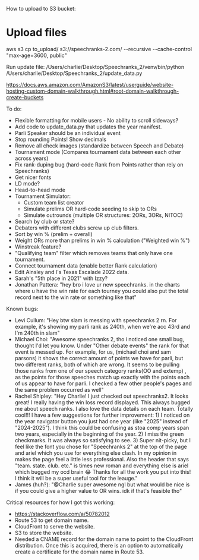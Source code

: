 How to upload to S3 bucket: 
# Upload files
aws s3 cp to_upload/ s3://speechranks-2.com/ --recursive --cache-control "max-age=3600, public"

Run update file:
/Users/charlie/Desktop/Speechranks_2/venv/bin/python /Users/charlie/Desktop/Speechranks_2/update_data.py


https://docs.aws.amazon.com/AmazonS3/latest/userguide/website-hosting-custom-domain-walkthrough.html#root-domain-walkthrough-create-buckets

To do:
 - Flexible formatting for mobile users - No ability to scroll sideways?
 - Add code to update_data.py that updates the year manifest.
 - Parli Speaker should be an individual event
 - Stop rounding Points!  Show decimals
 - Remove all check images (standardize between Speech and Debate)
 - Tournament mode (Compares tournament data between each other across years)
 - Fix rank-duping bug (hard-code Rank from Points rather than rely on Speechranks)
 - Get nicer fonts
 - LD mode?
 - Head-to-head mode
 - Tournament Simulator:
    - Custom team list creator
    - Simulate prelims OR hard-code seeding to skip to ORs
    - Simulate outrounds (multiple OR structures: 2ORs, 3ORs, NITOC)
 - Search by club or state?
 - Debaters with different clubs screw up club filters.
 - Sort by win % (prelim + overall)
 - Weight ORs more than prelims in win % calculation ("Weighted win %")
 - Winstreak feature?
 - "Qualifying team" filter which removes teams that only have one tournament.
 - Connect tournament data (enable better Rank calculation)
 - Edit Ainsley and I's Texas Escalade 2022 data.
 - Sarah's "5th place in 2021" with Izzy?
 - Jonathan Pattera: "hey bro i love ur new speechranks. in the charts where u have the win rate for each tourney you could also put the total record next to the win rate or something like that"

Known bugs:
 - Levi Cullum: "Hey btw slam is messing with speechranks 2 rn. For example, it's showing my parli rank as 240th, when we're acc 43rd and I'm 240th in slam"
 - Michael Choi: "Awesome speechranks 2, tho i noticed one small bug, thought I'd let you know. Under "Other debate events" the rank for that event is messed up. For example, for us, (michael choi and sam parsons) it shows the correct amount of points we have for parli, but two different ranks, both of which are wrong. It seems to be pulling those ranks from one of our speech category ranks(OO and extemp) , as the points for those speeches match up exactly with the points each of us appear to have for parli. I checked a few other people's pages and the same problem occurred as well"
 - Rachel Shipley: "Hey Charlie! I just checked out speechranks2. It looks great! I really having the win loss record displayed. This always bugged me about speech ranks. I also love the data details on each team. Totally cool!!! I have a few suggestions for further improvement: 1) I noticed on the year navigator button you just had one year (like "2025" instead of "2024-2025"). I think this could be confusing as stoa comp years span two years, especially in the beginning of the year. 2) I miss the green checkmarks. It was always so satisfying to see.  3) Super nit-picky, but I feel like the font you chose for "Speechranks 2" at the top of the page and ariel which you use for everything else clash. In my opinion in makes the page feel a little less professional. Also the header that says "team. state. club. etc." is times new roman and everything else is ariel which bugged my ocd brain 😂  Thanks for all the work you put into this! I think it will be a super useful tool for the leauge."
 - James (huh?): "@Charlie super awesome ngl but what would be nice is if you could give a higher value to OR wins. idk if that's feasible tho"

Critical resources for how I got this working:
 - https://stackoverflow.com/a/50782012
 - Route 53 to get domain name.
 - CloudFront to serve the website.
 - S3 to store the website.
 - Needed a CNAME record for the domain name to point to the CloudFront distribution.  Once this is acquired, there is an option to automatically create a certificate for the domain name in Route 53.
